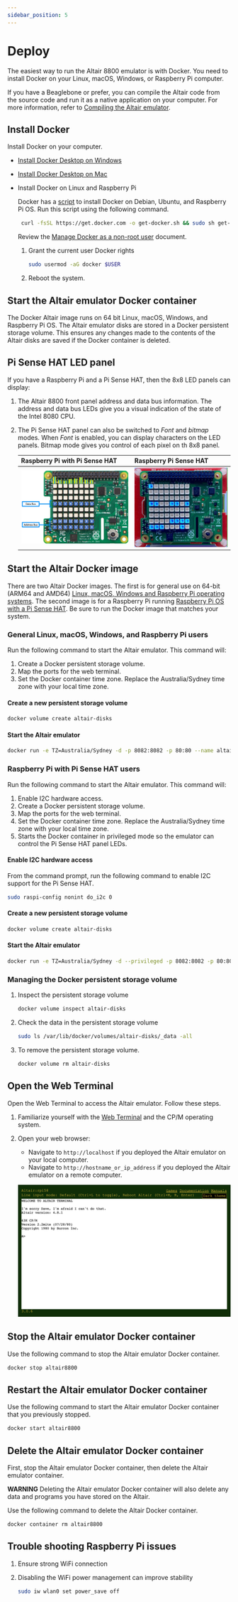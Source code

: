 ```yaml
---
sidebar_position: 5
---
```


# Deploy

The easiest way to run the Altair 8800 emulator is with Docker. You need to install Docker on your Linux, macOS, Windows, or Raspberry Pi computer.

If you have a Beaglebone or prefer, you can compile the Altair code from the source code and run it as a native application on your computer. For more information, refer to [Compiling the Altair emulator](../45-build-from-source/01-Introduction.md).

## Install Docker

Install Docker on your computer.

- [Install Docker Desktop on Windows](https://docs.docker.com/desktop/windows/install/)
- [Install Docker Desktop on Mac](https://docs.docker.com/desktop/mac/install/)

- Install Docker on Linux and Raspberry Pi

    Docker has a [script](https://docs.docker.com/engine/install/debian/) to install Docker on Debian, Ubuntu, and Raspberry Pi OS. Run this script using the following command.

    ```bash
     curl -fsSL https://get.docker.com -o get-docker.sh && sudo sh get-docker.sh
    ```

    Review the [Manage Docker as a non-root user](https://docs.docker.com/engine/install/linux-postinstall/#manage-docker-as-a-non-root-user) document.

    1. Grant the current user Docker rights

        ```bash
        sudo usermod -aG docker $USER
        ```

    1. Reboot the system.

## Start the Altair emulator Docker container

The Docker Altair image runs on 64 bit Linux, macOS, Windows, and Raspberry Pi OS. The Altair emulator disks are stored in a Docker persistent storage volume. This ensures any changes made to the contents of the Altair disks are saved if the Docker container is deleted.

## Pi Sense HAT LED panel

If you have a Raspberry Pi and a Pi Sense HAT, then the 8x8 LED panels can display:

1. The Altair 8800 front panel address and data bus information. The address and data bus LEDs give you a visual indication of the state of the Intel 8080 CPU.
1. The Pi Sense HAT panel can also be switched to *Font* and *bitmap* modes. When *Font* is enabled, you can display characters on the LED panels. Bitmap mode gives you control of each pixel on th 8x8 panel.

    | Raspberry Pi with Pi Sense HAT  | Raspberry Pi Sense HAT |
    |--|--|
    | ![The image shows the address and data bus LEDs](img/raspberry_pi_sense_hat_map.png) | ![The gif shows the address and data bus LEDs in action](img/raspberry_pi_sense_hat.gif) |

## Start the Altair Docker image

There are two Altair Docker images. The first is for general use on 64-bit (ARM64 and AMD64) [Linux, macOS, Windows and Raspberry Pi operating systems](#general-linux-macos-windows-and-raspberry-pi-users). The second image is for a Raspberry Pi running [Raspberry Pi OS with a Pi Sense HAT](#raspberry-pi-with-pi-sense-hat-users). Be sure to run the Docker image that matches your system.

### General Linux, macOS, Windows, and Raspberry Pi users

Run the following command to start the Altair emulator. This command will:

1. Create a Docker persistent storage volume.
1. Map the ports for the web terminal.
1. Set the Docker container time zone. Replace the Australia/Sydney time zone with your local time zone.

#### Create a new persistent storage volume

```bash
docker volume create altair-disks
```

#### Start the Altair emulator

```bash
docker run -e TZ=Australia/Sydney -d -p 8082:8082 -p 80:80 --name altair8800 -v altair-disks:/Altairdocker/AltairHL_emulator/Disks --rm glovebox/altair8800:latest
```

### Raspberry Pi with Pi Sense HAT users

Run the following command to start the Altair emulator. This command will:

1. Enable I2C hardware access.
2. Create a Docker persistent storage volume.
3. Map the ports for the web terminal.
4. Set the Docker container time zone. Replace the Australia/Sydney time zone with your local time zone.
5. Starts the Docker container in privileged mode so the emulator can control the Pi Sense HAT panel LEDs.

#### Enable I2C hardware access

From the command prompt, run the following command to enable I2C support for the Pi Sense HAT.

```bash
sudo raspi-config nonint do_i2c 0
```

#### Create a new persistent storage volume

```bash
docker volume create altair-disks
```

#### Start the Altair emulator

```bash
docker run -e TZ=Australia/Sydney -d --privileged -p 8082:8082 -p 80:80 --name altair8800 -v altair-disks:/Altairdocker/AltairHL_emulator/Disks --rm glovebox/altair8800-pisense:latest
```

### Managing the Docker persistent storage volume

1. Inspect the persistent storage volume

    ```bash
    docker volume inspect altair-disks
    ```

2. Check the data in the persistent storage volume

    ```bash
    sudo ls /var/lib/docker/volumes/altair-disks/_data -all
    ```

3. To remove the persistent storage volume.

   ```bash
   docker volume rm altair-disks
   ```

## Open the Web Terminal

Open the Web Terminal to access the Altair emulator. Follow these steps.

1. Familiarize yourself with the [Web Terminal](../20-fundamentals/20-Web-Terminal.md) and the CP/M operating system.
2. Open your web browser:
    * Navigate to `http://localhost` if you deployed the Altair emulator on your local computer.
    * Navigate to `http://hostname_or_ip_address` if you deployed the Altair emulator on a remote computer.

    ![The following image is of the web terminal command prompt](../20-fundamentals/img/web_terminal_intro.png)

## Stop the Altair emulator Docker container

Use the following command to stop the Altair emulator Docker container.

```bash
docker stop altair8800
```

## Restart the Altair emulator Docker container

Use the following command to start the Altair emulator Docker container that you previously stopped.

```bash
docker start altair8800
```

## Delete the Altair emulator Docker container

First, stop the Altair emulator Docker container, then delete the Altair emulator container.

**WARNING** Deleting the Altair emulator Docker container will also delete any data and programs you have stored on the Altair.

Use the following command to delete the Altair Docker container.

```bash
docker container rm altair8800
```

## Trouble shooting Raspberry Pi issues

1. Ensure strong WiFi connection
1. Disabling the WiFi power management can improve stability

    ```bash
    sudo iw wlan0 set power_save off
    ```

